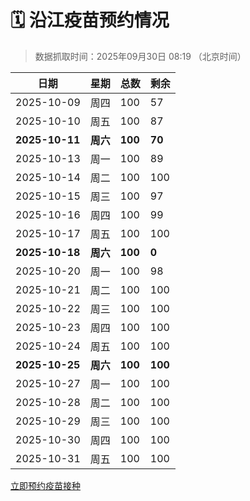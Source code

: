 # 🗓️ 沿江疫苗预约情况

> 数据抓取时间：2025年09月30日 08:19 （北京时间）

| 日期 | 星期 | 总数 | 剩余 |
|------|------|------|------|
| 2025-10-09 | 周四 | 100 | 57 |
| 2025-10-10 | 周五 | 100 | 87 |
| **2025-10-11** | **周六** | **100** | **70** |
| 2025-10-13 | 周一 | 100 | 89 |
| 2025-10-14 | 周二 | 100 | 100 |
| 2025-10-15 | 周三 | 100 | 97 |
| 2025-10-16 | 周四 | 100 | 99 |
| 2025-10-17 | 周五 | 100 | 100 |
| **2025-10-18** | **周六** | **100** | **0** |
| 2025-10-20 | 周一 | 100 | 98 |
| 2025-10-21 | 周二 | 100 | 100 |
| 2025-10-22 | 周三 | 100 | 100 |
| 2025-10-23 | 周四 | 100 | 100 |
| 2025-10-24 | 周五 | 100 | 100 |
| **2025-10-25** | **周六** | **100** | **100** |
| 2025-10-27 | 周一 | 100 | 100 |
| 2025-10-28 | 周二 | 100 | 100 |
| 2025-10-29 | 周三 | 100 | 100 |
| 2025-10-30 | 周四 | 100 | 100 |
| 2025-10-31 | 周五 | 100 | 100 |


<div class="button-container">
<a class="btn" href="http://yfzweb.ishequ.net/#/login" target="_blank">立即预约疫苗接种</a>
</div>
